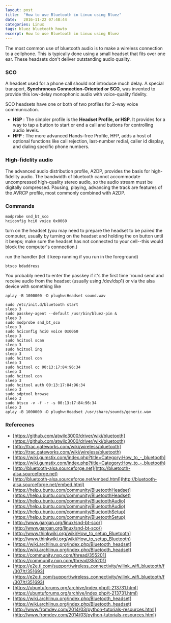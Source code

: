 ```yaml
---
layout: post
title:  "How to use Bluetooth in Linux using Bluez"
date:   2016-11-22 07:48:44
categories: Linux
tags: bluez bluetooth howto
excerpt: How to use Bluetooth in Linux using Bluez
---
```



The most common use of bluetooth audio is to make a wireless connection to a cellphone. This is typically done using a small headset that fits over one ear. These headsets don't deliver outstanding audio quality.

### SCO

A headset used for a phone call should not introduce much delay. A special transport, **Synchronous Connection-Oriented or SCO**, was invented to provide this low-delay monophonic audio with voice-quality fidelity.

SCO headsets have one or both of two profiles for 2-way voice communication.

- **HSP** : The simpler profile is the **Headset Profile, or HSP**. It provides for a way to tap a button to start or end a call and buttons for controlling audio levels.
- **HFP** : The more advanced Hands-free Profile, HFP, adds a host of optional functions like call rejection, last-number redial, caller id display, and dialing specific phone numbers.

### High-fidelity audio

The advanced audio distribution profile, A2DP, provides the basis for high-fidelity audio. The bandwidth of bluetooth cannot accommodate uncompressed high-quality stereo audio, so the audio stream must be digitally compressed.
Pausing, playing, advancing the track are features of the AVRCP profile, most commonly combined with A2DP.

### Commands

```
modprobe snd_bt_sco
hciconfig hci0 voice 0x0060
```

turn on the headset (you may need to prepare the headset to be paired the computer, usually by turning on the headset and holding the on button until it beeps; make sure the headset has not connected to your cell--this would block the computer's connection.)

run the handler (let it keep running if you run in the foreground)
```
btsco bdaddress
```

You probably need to enter the passkey if it's the first time 'round
send and receive audio from the headset (usually using /dev/dsp1) or via the alsa device with something like

```
aplay -B 1000000 -D plughw:Headset sound.wav
```

```
sudo /etc/init.d/bluetooth start
sleep 3
sudo passkey-agent --default /usr/bin/bluez-pin &
sleep 3
sudo modprobe snd_bt_sco
sleep 3
sudo hciconfig hci0 voice 0x0060
sleep 3
sudo hcitool scan
sleep 3
sudo hcitool inq
sleep 3
sudo hcitool con
sleep 3
sudo hcitool cc 00:13:17:84:96:34
sleep 3
sudo hcitool con
sleep 3
sudo hcitool auth 00:13:17:84:96:34
sleep 3
sudo sdptool browse
sleep 3
sudo btsco -v -f -r -s 00:13:17:84:96:34
sleep 3
aplay -B 1000000 -D plughw:Headset /usr/share/sounds/generic.wav
```


### Referecnes
* [https://github.com/atwilc3000/driver/wiki/bluetooth](https://github.com/atwilc3000/driver/wiki/bluetooth)
* [http://trac.gateworks.com/wiki/wireless/bluetooth](http://trac.gateworks.com/wiki/wireless/bluetooth)
* [https://wiki.gumstix.com/index.php?title=Category:How_to_-_bluetooth](https://wiki.gumstix.com/index.php?title=Category:How_to_-_bluetooth)
* [http://bluetooth-alsa.sourceforge.net](http://bluetooth-alsa.sourceforge.net)
* [http://bluetooth-alsa.sourceforge.net/embed.html](http://bluetooth-alsa.sourceforge.net/embed.html)
* [https://help.ubuntu.com/community/BluetoothHeadset](https://help.ubuntu.com/community/BluetoothHeadset)
* [https://help.ubuntu.com/community/BluetoothAudio](https://help.ubuntu.com/community/BluetoothAudio)
* [https://help.ubuntu.com/community/BluetoothSetup](https://help.ubuntu.com/community/BluetoothSetup)
* [http://www.gargan.org/linux/snd-bt-sco/](http://www.gargan.org/linux/snd-bt-sco/)
* [http://www.thinkwiki.org/wiki/How_to_setup_Bluetooth](http://www.thinkwiki.org/wiki/How_to_setup_Bluetooth)
* [https://wiki.archlinux.org/index.php/Bluetooth_headset](https://wiki.archlinux.org/index.php/Bluetooth_headset)
* [https://community.nxp.com/thread/355201](https://community.nxp.com/thread/355201)
* [https://e2e.ti.com/support/wireless_connectivity/wilink_wifi_bluetooth/f/307/t/351693](https://e2e.ti.com/support/wireless_connectivity/wilink_wifi_bluetooth/f/307/t/351693)
* [https://ubuntuforums.org/archive/index.php/t-213731.html](https://ubuntuforums.org/archive/index.php/t-213731.html)
* [https://wiki.archlinux.org/index.php/Bluetooth_headset](https://wiki.archlinux.org/index.php/Bluetooth_headset)
* [http://www.fromdev.com/2014/03/python-tutorials-resources.html](http://www.fromdev.com/2014/03/python-tutorials-resources.html)

